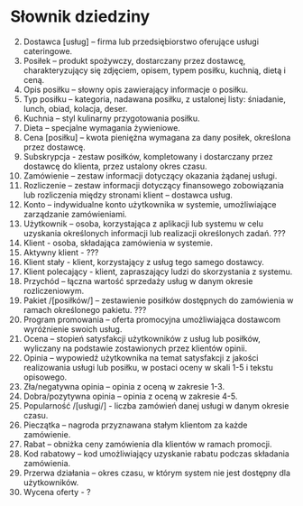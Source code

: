 # Słownik dziedziny #
2.	Dostawca \[usług\] – firma lub przedsiębiorstwo oferujące usługi cateringowe.
3.	Posiłek – produkt spożywczy, dostarczany przez dostawcę, charakteryzujący się zdjęciem, opisem, typem posiłku, kuchnią, dietą i ceną.
4.	Opis posiłku – słowny opis zawierający informacje o posiłku.
5.	Typ posiłku – kategoria, nadawana posiłku, z ustalonej listy: śniadanie, lunch, obiad, kolacja, deser.
6.	Kuchnia – styl kulinarny przygotowania posiłku.
7.	Dieta – specjalne wymagania żywieniowe.
8.	Cena \[posiłku\] – kwota pieniężna wymagana za dany posiłek, określona przez dostawcę.
9.	Subskrypcja - zestaw posiłków, kompletowany i dostarczany przez dostawcę do klienta, przez ustalony okres czasu.
10.	Zamówienie – zestaw informacji dotyczący okazania żądanej usługi.
11.	Rozliczenie – zestaw informacji dotyczący finansowego zobowiązania lub rozliczenia między stronami klient – dostawca usług.
12.	Konto – indywidualne konto użytkownika w systemie, umożliwiające zarządzanie zamówieniami.
13.	Użytkownik – osoba, korzystająca z aplikacji lub systemu w celu uzyskania określonych informacji lub realizacji określonych zadań. ???
14.	Klient - osoba, składająca zamówienia w systemie.
15.	Aktywny klient - ???
16. Klient stały - klient, korzystający z usług tego samego dostawcy.
17. Klient polecający - klient, zapraszający ludzi do skorzystania z systemu.
18. Przychód – łączna wartość sprzedaży usług w danym okresie rozliczeniowym.
19. Pakiet /[posiłków/] – zestawienie posiłków dostępnych do zamówienia w ramach określonego pakietu. ???
20. Program promowania – oferta promocyjna umożliwiająca dostawcom wyróżnienie swoich usług.
21. Ocena – stopień satysfakcji użytkowników z usług lub posiłków, wyliczany na podstawie zostawionych przez klientów opinii.
22. Opinia – wypowiedź użytkownika na temat satysfakcji z jakości realizowania usługi lub posiłku, w postaci oceny w skali 1-5 i tekstu opisowego.
23. Zła/negatywna opinia – opinia z oceną w zakresie 1-3.
24. Dobra/pozytywna opinia – opinia z oceną w zakresie 4-5.
25. Popularność /[usługi/] - liczba zamówień danej usługi w danym okresie czasu.
26. Pieczątka – nagroda przyznawana stałym klientom za każde zamówienie.
27. Rabat – obniżka ceny zamówienia dla klientów w ramach promocji.
28. Kod rabatowy – kod umożliwiający uzyskanie rabatu podczas składania zamówienia.
29. Przerwa działania – okres czasu, w którym system nie jest dostępny dla użytkowników.
30. Wycena oferty - ?
